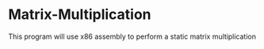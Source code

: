 # Matrix-Multiplication

This program will use x86 assembly to perform a static matrix multiplication
